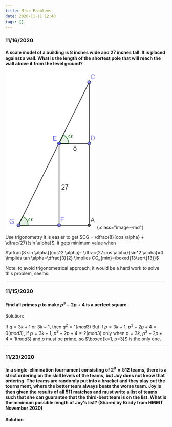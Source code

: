 ```yaml
---
title: Misc Problems
date: 2020-11-11 12:40
tags: []
---
```


### 11/16/2020

#### A scale model of a building is 8 inches wide and 27 inches tall. It is placed against a wall. What is the length of the shortest pole that will reach the wall above it from the level ground?

![image-20201116160912095](/assets/images/image-20201116160912095.png){:class="image--md"}

Use trigonometry it is easier to get $CG = \dfrac{8}{cos \alpha} + \dfrac{27}{sin \alpha}$, it gets minimum value when

 $\dfrac{8 sin \alpha}{cos^2 \alpha}- \dfrac{27 cos \alpha}{sin^2 \alpha}=0 \implies tan \alpha=\dfrac{3}{2} \implies CG_{min}=\boxed{13\sqrt{13}}$

Note: to avoid trigonometrical approach, it would be a hard work to solve this problem, seems.

---

### 11/15/2020

#### Find all primes $p$ to make $p^3-2p+4$ is a perfect square.

Solution:

If $q=3k+1$ or $3k-1$, then $q^2=1(mod3)$
But if $p=3k+1$, $p^3-2p+4=0 (mod3)$, if $p=3k-1$, $p^3-2p+4=2 (mod3)$
only when $p=3k$, $p^3-2p+4=1 (mod3)$
and $p$ must be prime, so $\boxed{k=1, p=3}$ is the only one.

---

### 11/23/2020

#### In a single-elimination tournament consisting of $2^9=512$ teams, there is a strict ordering on the skill levels of the teams, but Joy does not know that ordering. The teams are randomly put into a bracket and they play out the tournament, where the better team always beats the worse team. Joy is then given the results of all $511$ matches and must write a list of teams such that she can guarantee that the third-best team is on the list. What is the minimum possible length of Joy's list$\text{? (Shared by Brady from HMMT November 2020)}$

#### Solution


